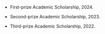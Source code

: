 - First-prize Academic Scholarship, 2024.

- Second-prize Academic Scholarship, 2023.

- Third-prize Academic Scholarship, 2022.